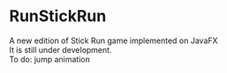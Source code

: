 # RunStickRun
A new edition of Stick Run game implemented on JavaFX <br>
It is still under development.<br>
To do: jump animation
